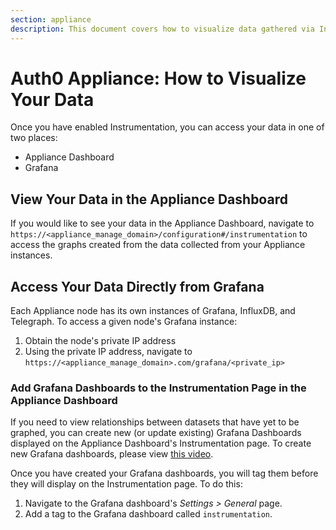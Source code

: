 ```yaml
---
section: appliance
description: This document covers how to visualize data gathered via Instrumentation.
---
```


# Auth0 Appliance: How to Visualize Your Data

Once you have enabled Instrumentation, you can access your data in one of two places:
* Appliance Dashboard
* Grafana

## View Your Data in the Appliance Dashboard

If you would like to see your data in the Appliance Dashboard, navigate to `https://<appliance_manage_domain>/configuration#/instrumentation` to access the graphs created from the data collected from your Appliance instances.

## Access Your Data Directly from Grafana

Each Appliance node has its own instances of Grafana, InfluxDB, and Telegraph. To access a given node's Grafana instance:

1. Obtain the node's private IP address
2. Using the private IP address, navigate to `https://<appliance_manage_domain>.com/grafana/<private_ip>`

### Add Grafana Dashboards to the Instrumentation Page in the Appliance Dashboard

If you need to view relationships between datasets that have yet to be graphed, you can create new (or update existing) Grafana Dashboards displayed on the Appliance Dashboard's Instrumentation page. To create new Grafana dashboards, please view [this video](https://www.youtube.com/watch?v=sKNZMtoSHN4&index=7&list=PLDGkOdUX1Ujo3wHw9-z5Vo12YLqXRjzg2).

Once you have created your Grafana dashboards, you will tag them before they will display on the Instrumentation page. To do this:

1. Navigate to the Grafana dashboard's *Settings > General* page.
2. Add a tag to the Grafana dashboard called `instrumentation`.
